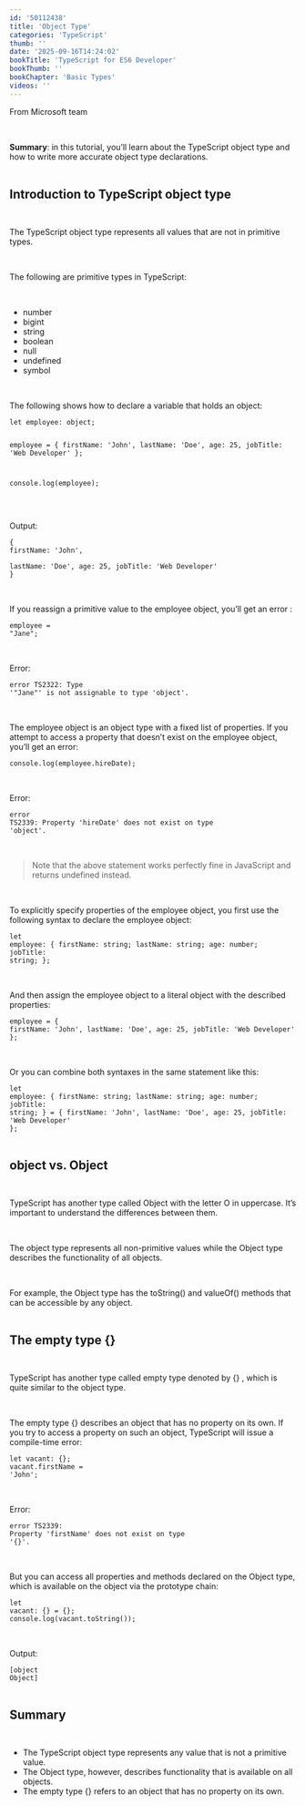 ```yaml
---
id: '50112438'
title: 'Object Type'
categories: 'TypeScript'
thumb: ''
date: '2025-09-16T14:24:02'
bookTitle: 'TypeScript for ES6 Developer'
bookThumb: ''
bookChapter: 'Basic Types'
videos: ''
---
```

<p>From Microsoft team</p><p>&nbsp;</p><p><strong>Summary</strong>: in this tutorial, you’ll learn about the TypeScript object type and how to write more accurate object type declarations.</p><p>&nbsp;</p><p><span style="font-size:21px;"><strong>Introduction to TypeScript object type</strong></span></p><p>&nbsp;</p><p>The TypeScript object type represents all values that are not in primitive types.</p><p>&nbsp;</p><p>The following are primitive types in TypeScript:</p><p>&nbsp;</p><ul><li>number</li><li>bigint</li><li>string</li><li>boolean</li><li>null</li><li>undefined</li><li>symbol</li></ul><p>&nbsp;</p><p>The following shows how to declare a variable that holds an object:</p><pre><code class="js javascript js-code">let employee: object;

employee = {
    firstName: 'John',
    lastName: 'Doe',
    age: 25,
    jobTitle: 'Web Developer'
};

console.log(employee);</code></pre><p>&nbsp;</p><p>Output:</p><pre><code>{
  firstName: 'John',       
  lastName: 'Doe',
  age: 25,
  jobTitle: 'Web Developer'
}</code></pre><p>&nbsp;</p><p>If you reassign a primitive value to the employee object, you’ll get an error :</p><pre><code class="js javascript js-code">employee = "Jane";</code></pre><p>&nbsp;</p><p>Error:</p><pre><code>error TS2322: Type '"Jane"' is not assignable to type 'object'.</code></pre><p>&nbsp;</p><p>The employee object is an object type with a fixed list of properties. If you attempt to access a property that doesn’t exist on the employee object, you’ll get an error:</p><pre><code class="js javascript js-code">console.log(employee.hireDate);</code></pre><p>&nbsp;</p><p>Error:</p><pre><code>error TS2339: Property 'hireDate' does not exist on type 'object'.</code></pre><p>&nbsp;</p><blockquote><p>Note that the above statement works perfectly fine in JavaScript and returns undefined instead.</p></blockquote><p>&nbsp;</p><p>To explicitly specify properties of the employee object, you first use the following syntax to declare the employee object:</p><pre><code class="js javascript js-code">let employee: {
    firstName: string;
    lastName: string;
    age: number;
    jobTitle: string;
};</code></pre><p>&nbsp;</p><p>And then assign the employee object to a literal object with the described properties:</p><pre><code class="js javascript js-code">employee = {
    firstName: 'John',
    lastName: 'Doe',
    age: 25,
    jobTitle: 'Web Developer'
};</code></pre><p>&nbsp;</p><p>Or you can combine both syntaxes in the same statement like this:</p><pre><code class="js javascript js-code">let employee: {
    firstName: string;
    lastName: string;
    age: number;
    jobTitle: string;
} = {
    firstName: 'John',
    lastName: 'Doe',
    age: 25,
    jobTitle: 'Web Developer'
};</code></pre><p>&nbsp;</p><p><span style="font-size:21px;"><strong>object vs. Object</strong></span></p><p>&nbsp;</p><p>TypeScript has another type called Object with the letter O in uppercase. It’s important to understand the differences between them.</p><p>&nbsp;</p><p>The object type represents all non-primitive values while the Object type describes the functionality of all objects.</p><p>&nbsp;</p><p>For example, the Object type has the toString() and valueOf() methods that can be accessible by any object.</p><p>&nbsp;</p><p><span style="font-size:21px;"><strong>The empty type {}</strong></span></p><p>&nbsp;</p><p>TypeScript has another type called empty type denoted by {} , which is quite similar to the object type.</p><p>&nbsp;</p><p>The empty type {} describes an object that has no property on its own. If you try to access a property on such an object, TypeScript will issue a compile-time error:</p><pre><code class="js javascript js-code">let vacant: {};
vacant.firstName = 'John';</code></pre><p>&nbsp;</p><p>Error:</p><pre><code>error TS2339: Property 'firstName' does not exist on type '{}'.</code></pre><p>&nbsp;</p><p>But you can access all properties and methods declared on the Object type, which is available on the object via the prototype chain:</p><pre><code class="js javascript js-code">let vacant: {} = {};
console.log(vacant.toString());</code></pre><p>&nbsp;</p><p>Output:</p><pre><code>[object Object]</code></pre><p>&nbsp;</p><p><span style="font-size:21px;"><strong>Summary</strong></span></p><p>&nbsp;</p><ul><li>The TypeScript object type represents any value that is not a primitive value.</li><li>The Object type, however, describes functionality that is available on all objects.</li><li>The empty type {} refers to an object that has no property on its own.</li></ul>
